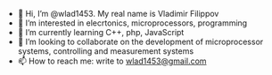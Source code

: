 - 👋 Hi, I’m @wlad1453. My real name is Vladimir Filippov
- 👀 I’m interested in elecrtonics, microprocessors, programming
- 🌱 I’m currently learning C++, php, JavaScript
- 💞️ I’m looking to collaborate on the development of microprocessor systems, controlling and measurement systems
- 📫 How to reach me: write to wlad1453@gmail.com

<!---
wlad1453/wlad1453 is a ✨ special ✨ repository because its `README.md` (this file) appears on your GitHub profile.
You can click the Preview link to take a look at your changes.
--->
